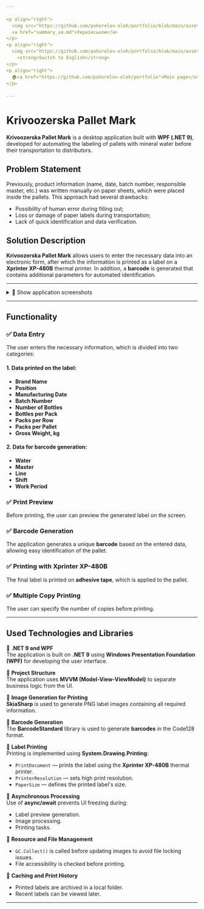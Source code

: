 ```yaml
---

<p align="right">
  <img src="https://github.com/pohorelov-oleh/portfolio/blob/main/assets/images/Flag_of_Ukraine_(dark_blue).svg" width="20">  
  <a href="summary_ua.md">Українською</a>
</p>
<p align="right">
  <img src="https://github.com/pohorelov-oleh/portfolio/blob/main/assets/images/Flag_of_the_United_States.svg" width="20">   
    <strong>Switch to English</strong>
</p>
<p align="right">
  🏠<a href="https://github.com/pohorelov-oleh/portfolio">Main page</a>
</p>

---
```


# Krivoozerska Pallet Mark

**Krivoozerska Pallet Mark** is a desktop application built with **WPF (.NET 9)**, developed for automating the labeling of pallets with mineral water before their transportation to distributors.

## Problem Statement
Previously, product information (name, date, batch number, responsible master, etc.) was written manually on paper sheets, which were placed inside the pallets. This approach had several drawbacks:

- Possibility of human error during filling out;
- Loss or damage of paper labels during transportation;
- Lack of quick identification and data verification.

## Solution Description
**Krivoozerska Pallet Mark** allows users to enter the necessary data into an electronic form, after which the information is printed as a label on a **Xprinter XP-480B** thermal printer. In addition, a **barcode** is generated that contains additional parameters for automated identification.

---

<details>
<summary>📸 Show application screenshots</summary>

![Image 1](assets/1.preview.png)  
![Image 2](assets/2.limited-interface.png)

</details>

---

## Functionality

### ✅ Data Entry
The user enters the necessary information, which is divided into two categories:

#### 1. Data printed on the label:
- **Brand Name**
- **Position**
- **Manufacturing Date**
- **Batch Number**
- **Number of Bottles**
- **Bottles per Pack**
- **Packs per Row**
- **Packs per Pallet**
- **Gross Weight, kg**

#### 2. Data for barcode generation:
- **Water**
- **Master**
- **Line**
- **Shift**
- **Work Period**

### ✅ Print Preview
Before printing, the user can preview the generated label on the screen.

### ✅ Barcode Generation
The application generates a unique **barcode** based on the entered data, allowing easy identification of the pallet.

### ✅ Printing with Xprinter XP-480B
The final label is printed on **adhesive tape**, which is applied to the pallet.

### ✅ Multiple Copy Printing
The user can specify the number of copies before printing.

---

## Used Technologies and Libraries

🔹 **.NET 9 and WPF**  
The application is built on **.NET 9** using **Windows Presentation Foundation (WPF)** for developing the user interface.

🔹 **Project Structure**  
The application uses **MVVM (Model-View-ViewModel)** to separate business logic from the UI.

🔹 **Image Generation for Printing**  
**SkiaSharp** is used to generate PNG label images containing all required information.

🔹 **Barcode Generation**  
The **BarcodeStandard** library is used to generate **barcodes** in the Code128 format.

🔹 **Label Printing**  
Printing is implemented using **System.Drawing.Printing**:
- `PrintDocument` — prints the label using the **Xprinter XP-480B** thermal printer.
- `PrinterResolution` — sets high print resolution.
- `PaperSize` — defines the printed label's size.

🔹 **Asynchronous Processing**  
Use of **async/await** prevents UI freezing during:
- Label preview generation.
- Image processing.
- Printing tasks.

🔹 **Resource and File Management**  
- `GC.Collect()` is called before updating images to avoid file locking issues.
- File accessibility is checked before printing.

🔹 **Caching and Print History**  
- Printed labels are archived in a local folder.  
- Recent labels can be viewed later.

---
